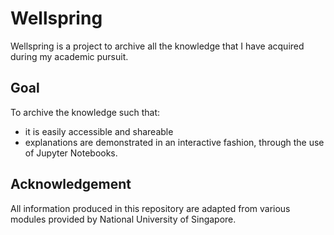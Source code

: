 # Wellspring

Wellspring is a project to archive all the knowledge that I have acquired during my academic pursuit.

## Goal
To archive the knowledge such that:
* it is easily accessible and shareable
* explanations are demonstrated in an interactive fashion, through the use of Jupyter Notebooks.

## Acknowledgement
All information produced in this repository are adapted from various modules provided by National University of Singapore.